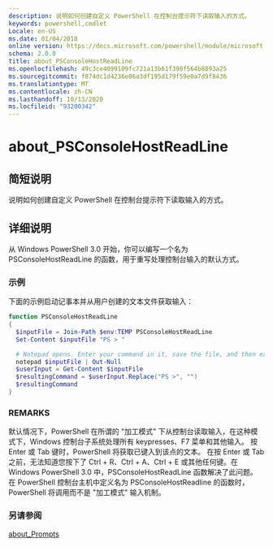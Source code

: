 ```yaml
---
description: 说明如何创建自定义 PowerShell 在控制台提示符下读取输入的方式。
keywords: powershell,cmdlet
Locale: en-US
ms.date: 01/04/2018
online version: https://docs.microsoft.com/powershell/module/microsoft.powershell.core/about/about_psconsolehostreadline?view=powershell-7&WT.mc_id=ps-gethelp
schema: 2.0.0
title: about_PSConsoleHostReadLine
ms.openlocfilehash: 49c3ce4099109fc721a13b61f390f564b8893a25
ms.sourcegitcommit: f874dc1d4236e06a3df195d179f59e0a7d9f8436
ms.translationtype: MT
ms.contentlocale: zh-CN
ms.lasthandoff: 10/13/2020
ms.locfileid: "93200342"
---
```

# <a name="about_psconsolehostreadline"></a>about_PSConsoleHostReadLine

## <a name="short-description"></a>简短说明
说明如何创建自定义 PowerShell 在控制台提示符下读取输入的方式。

## <a name="long-description"></a>详细说明

从 Windows PowerShell 3.0 开始，你可以编写一个名为 PSConsoleHostReadLine 的函数，用于重写处理控制台输入的默认方式。

### <a name="examples"></a>示例

下面的示例启动记事本并从用户创建的文本文件获取输入：

```powershell
function PSConsoleHostReadLine
{
  $inputFile = Join-Path $env:TEMP PSConsoleHostReadLine
  Set-Content $inputFile "PS > "

  # Notepad opens. Enter your command in it, save the file, and then exit.
  notepad $inputFile | Out-Null
  $userInput = Get-Content $inputFile
  $resultingCommand = $userInput.Replace("PS >", "")
  $resultingCommand
}
```

### <a name="remarks"></a>REMARKS

默认情况下，PowerShell 在所谓的 "加工模式" 下从控制台读取输入，在这种模式下，Windows 控制台子系统处理所有 keypresses、F7 菜单和其他输入。 按 Enter 或 Tab 键时，PowerShell 将获取已键入到该点的文本。 在按 Enter 或 Tab 之前，无法知道您按下了 Ctrl + R、Ctrl + A、Ctrl + E 或其他任何键。在 Windows PowerShell 3.0 中，PSConsoleHostReadLine 函数解决了此问题。 在 PowerShell 控制台主机中定义名为 PSConsoleHostReadline 的函数时，PowerShell 将调用而不是 "加工模式" 输入机制。

### <a name="see-also"></a>另请参阅

[about_Prompts](about_Prompts.md)
